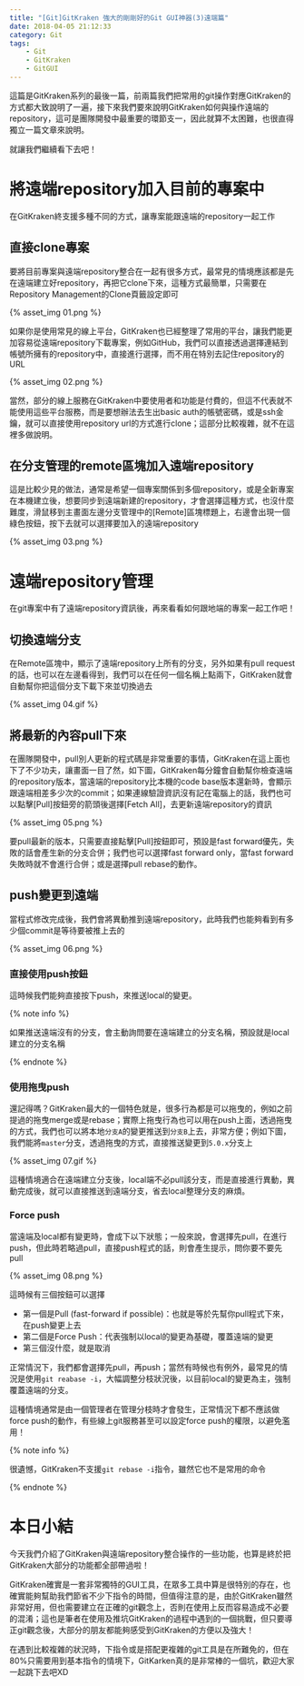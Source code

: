 ```yaml
---
title: "[Git]GitKraken 強大的剛剛好的Git GUI神器(3)遠端篇"
date: 2018-04-05 21:12:33
category: Git
tags:
	- Git
	- GitKraken
	- GitGUI
---
```


這篇是GitKraken系列的最後一篇，前兩篇我們把常用的git操作對應GitKraken的方式都大致說明了一遍，接下來我們要來說明GitKraken如何與操作遠端的repository，這可是團隊開發中最重要的環節支一，因此就算不太困難，也很直得獨立一篇文章來說明。

就讓我們繼續看下去吧！

<!-- more -->

# 將遠端repository加入目前的專案中

在GitKraken終支援多種不同的方式，讓專案能跟遠端的repository一起工作

## 直接clone專案

要將目前專案與遠端repository整合在一起有很多方式，最常見的情境應該都是先在遠端建立好repository，再把它clone下來，這種方式最簡單，只需要在Repository Management的Clone頁籤設定即可

{% asset_img 01.png %}

如果你是使用常見的線上平台，GitKraken也已經整理了常用的平台，讓我們能更加容易從遠端repository下載專案，例如GitHub，我們可以直接透過選擇連結到帳號所擁有的repository中，直接進行選擇，而不用在特別去記住repository的URL

{% asset_img 02.png %}

當然，部分的線上服務在GitKraken中要使用者和功能是付費的，但這不代表就不能使用這些平台服務，而是要想辦法去生出basic auth的帳號密碼，或是ssh金鑰，就可以直接使用repository url的方式進行clone；這部分比較複雜，就不在這裡多做說明。

## 在分支管理的remote區塊加入遠端repository

這是比較少見的做法，通常是希望一個專案關係到多個repository，或是全新專案在本機建立後，想要同步到遠端新建的repository，才會選擇這種方式，也沒什麼難度，滑鼠移到主畫面左邊分支管理中的[Remote]區塊標題上，右邊會出現一個綠色按鈕，按下去就可以選擇要加入的遠端repository

{% asset_img 03.png %}

# 遠端repository管理

在git專案中有了遠端repository資訊後，再來看看如何跟地端的專案一起工作吧！

## 切換遠端分支

在Remote區塊中，顯示了遠端repository上所有的分支，另外如果有pull request的話，也可以在左邊看得到，我們可以在任何一個名稱上點兩下，GitKraken就會自動幫你把這個分支下載下來並切換過去

{% asset_img 04.gif %}

## 將最新的內容pull下來

在團隊開發中，pull別人更新的程式碼是非常重要的事情，GitKraken在這上面也下了不少功夫，讓畫面一目了然，如下圖，GitKraken每分鐘會自動幫你檢查遠端的repository版本，當遠端的repository比本機的code base版本還新時，會顯示跟遠端相差多少次的commit；如果連線驗證資訊沒有記在電腦上的話，我們也可以點擊[Pull]按鈕旁的箭頭後選擇[Fetch All]，去更新遠端repository的資訊

{% asset_img 05.png %}

要pull最新的版本，只需要直接點擊[Pull]按鈕即可，預設是fast forward優先，失敗的話會產生新的分支合併；我們也可以選擇fast forward only，當fast forward失敗時就不會進行合併；或是選擇pull rebase的動作。

## push變更到遠端

當程式修改完成後，我們會將異動推到遠端repository，此時我們也能夠看到有多少個commit是等待要被推上去的

{% asset_img 06.png %}

### 直接使用push按鈕

這時候我們能夠直接按下push，來推送local的變更。

{% note info %}

如果推送遠端沒有的分支，會主動詢問要在遠端建立的分支名稱，預設就是local建立的分支名稱

{% endnote %}

### 使用拖曳push

還記得嗎？GitKraken最大的一個特色就是，很多行為都是可以拖曳的，例如之前提過的拖曳merge或是rebase；實際上拖曳行為也可以用在push上面，透過拖曳的方式，我們也可以將本地`分支A`的變更推送到`分支B`上去，非常方便；例如下圖，我們能將`master`分支，透過拖曳的方式，直接推送變更到`5.0.x`分支上

{% asset_img 07.gif %}

這種情境適合在遠端建立分支後，local端不必pull該分支，而是直接進行異動，異動完成後，就可以直接推送到遠端分支，省去local整理分支的麻煩。

### Force push

當遠端及local都有變更時，會成下以下狀態；一般來說，會選擇先pull，在進行push，但此時若略過pull，直接push程式的話，則會產生提示，問你要不要先pull

{% asset_img 08.png %}

這時候有三個按鈕可以選擇

-   第一個是Pull (fast-forward if possible)：也就是等於先幫你pull程式下來，在push變更上去
-   第二個是Force Push：代表強制以local的變更為基礎，覆蓋遠端的變更
-   第三個沒什麼，就是取消

正常情況下，我們都會選擇先pull，再push；當然有時候也有例外，最常見的情況是使用`git reabase -i`，大幅調整分枝狀況後，以目前local的變更為主，強制覆蓋遠端的分支。

這種情境通常是由一個管理者在管理分枝時才會發生，正常情況下都不應該做force push的動作，有些線上git服務甚至可以設定force push的權限，以避免濫用！

{% note info %}

很遺憾，GitKraken不支援`git rebase -i`指令，雖然它也不是常用的命令

{% endnote %}

# 本日小結

今天我們介紹了GitKraken與遠端repository整合操作的一些功能，也算是終於把GitKraken大部分的功能都全部帶過啦！

GitKraken確實是一套非常獨特的GUI工具，在眾多工具中算是很特別的存在，也確實能夠幫助我們節省不少下指令的時間，但值得注意的是，由於GitKraken雖然非常好用，但也需要建立在正確的git觀念上，否則在使用上反而容易造成不必要的混淆；這也是筆者在使用及推坑GitKraken的過程中遇到的一個挑戰，但只要導正git觀念後，大部分的朋友都能夠感受到GitKraken的方便以及強大！

在遇到比較複雜的狀況時，下指令或是搭配更複雜的git工具是在所難免的，但在80%只需要用到基本指令的情境下，GitKarken真的是非常棒的一個坑，歡迎大家一起跳下去吧XD